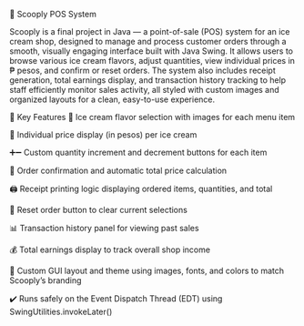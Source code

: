🍦 Scooply POS System


Scooply is a final project in Java — a point-of-sale (POS) system for an ice cream shop, designed to manage and process customer orders through a smooth, visually engaging interface built with Java Swing. It allows users to browse various ice cream flavors, adjust quantities, view individual prices in ₱ pesos, and confirm or reset orders. The system also includes receipt generation, total earnings display, and transaction history tracking to help staff efficiently monitor sales activity, all styled with custom images and organized layouts for a clean, easy-to-use experience.


📌 Key Features
🍦 Ice cream flavor selection with images for each menu item

💸 Individual price display (in pesos) per ice cream

➕➖ Custom quantity increment and decrement buttons for each item

🧾 Order confirmation and automatic total price calculation

🖨️ Receipt printing logic displaying ordered items, quantities, and total

📑 Reset order button to clear current selections

📊 Transaction history panel for viewing past sales

💰 Total earnings display to track overall shop income

🎨 Custom GUI layout and theme using images, fonts, and colors to match Scooply’s branding

✔️ Runs safely on the Event Dispatch Thread (EDT) using SwingUtilities.invokeLater()

